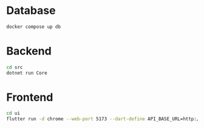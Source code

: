 # Database

```bash
docker compose up db
```

# Backend

```bash
cd src
dotnet run Core
```

# Frontend

```bash
cd ui
flutter run -d chrome --web-port 5173 --dart-define API_BASE_URL=http://localhost:5148
```
